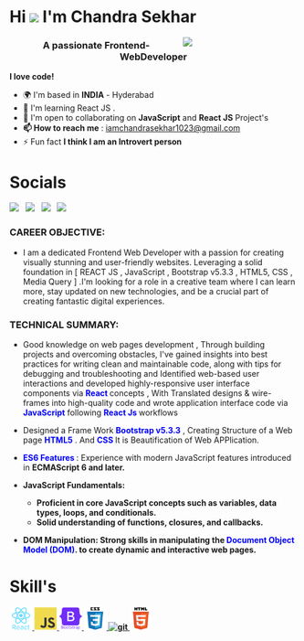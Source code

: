 Hi ![](https://user-images.githubusercontent.com/18350557/176309783-0785949b-9127-417c-8b55-ab5a4333674e.gif) I'm Chandra Sekhar
====================================================================================================================================

<img align='right' src='https://user-images.githubusercontent.com/5713670/87202985-820dcb80-c2b6-11ea-9f56-7ec461c497c3.gif' width='200'>


<h3 align="center">A passionate Frontend-WebDeveloper</h3>

 **I love code!**

- 🌍  I'm based in **INDIA** - Hyderabad
- 🧠  I'm learning React JS .
- 🤝  I'm open to collaborating on **JavaScript** and **React JS** Project's 
-  **📫 How to reach me**  : [iamchandrasekhar1023@gmail.com](mailto:iamchandrasekhar1023@gmail.com)
-  ⚡ Fun fact **I think I am an Introvert person**

 #### <h1>Socials</h1>
[<img src="https://pbs.twimg.com/profile_images/1772331192085274624/PlbkwMwX_400x400.png" width="3.5%"/>](https://www.naukri.com/mnjuser/profile?id=&altresid)  &nbsp; [<img src="https://img.icons8.com/color/48/000000/linkedin.png" width="3.5%"/>](https://www.linkedin.com/in/chandra-sekhar-b-62a0a7316/)  &nbsp; [<img src="https://pbs.twimg.com/profile_images/1551985640572583936/7nnX6til_400x400.jpg" width="3.5%"/>](https://profile.indeed.com/?hl=en_IN&co=IN&from=gnav-jobseeker-profile--profile-one-frontend)  &nbsp; [<img src="https://img.icons8.com/fluent/48/000000/instagram-new.png" width="3.5%"/>](https://www.instagram.com/iamchendu/)  &nbsp;


### CAREER OBJECTIVE:
* I am a dedicated Frontend Web Developer with a passion for creating visually stunning and user-friendly websites. Leveraging a solid foundation in [ REACT JS , JavaScript , Bootstrap v5.3.3 ,  HTML5, CSS ,  Media Query ] .I'm looking for a role in a creative team where I can learn more, stay updated on new technologies, and be a crucial part of creating fantastic digital experiences.

### TECHNICAL SUMMARY:
* Good knowledge on web pages development , Through building projects and overcoming obstacles, I've gained insights into best practices for writing clean and maintainable code, along with tips for debugging and troubleshooting and Identified web-based user interactions and developed highly-responsive user interface components via  <b style="color: blue;">React </b>concepts , With Translated designs & wire-frames into high-quality code and wrote application interface code via <b style="color: blue;">JavaScript</b> following <b style="color: blue;"> React Js </b> workflows
* Designed a Frame Work <b style="color: blue;">Bootstrap v5.3.3</b> , Creating Structure of a Web page <b style="color: blue;">HTML5</b> . And <span style="color: blue; font-weight: bold;"> **CSS** </span> It is Beautification of Web APPlication.
* <b style="color:blue">ES6 Features </b>: Experience with modern JavaScript features introduced in <b>ECMAScript 6 <b/>and later.
* <b> JavaScript Fundamentals:</b>
   - Proficient in core JavaScript concepts such as variables, data types, loops, and conditionals.
   - Solid understanding of functions, closures, and callbacks.

* <b>DOM Manipulation</b>: Strong skills in manipulating the <b style="color:blue">Document Object Model (DOM)</b>. to create dynamic and interactive web pages.

<h1>Skill's</h1>
<p align="left"> 
  <a href="https://reactjs.org/" target="_blank" rel="noreferrer"> <img src="https://raw.githubusercontent.com/devicons/devicon/master/icons/react/react-original-wordmark.svg" alt="react" width="40" height="40"/> </a>
 <a href="https://developer.mozilla.org/en-US/docs/Web/JavaScript" target="_blank" rel="noreferrer"> <img src="https://raw.githubusercontent.com/devicons/devicon/master/icons/javascript/javascript-original.svg" alt="javascript" width="40" height="40"/> </a>
 <a href="https://getbootstrap.com" target="_blank" rel="noreferrer"> <img src="https://raw.githubusercontent.com/devicons/devicon/master/icons/bootstrap/bootstrap-plain-wordmark.svg" alt="bootstrap" width="40" height="40"/> </a>  <a href="https://www.w3schools.com/css/" target="_blank" rel="noreferrer"> <img src="https://raw.githubusercontent.com/devicons/devicon/master/icons/css3/css3-original-wordmark.svg" alt="css3" width="40" height="40"/>  </a> <a href="https://git-scm.com/" target="_blank" rel="noreferrer"> <img src="https://www.vectorlogo.zone/logos/git-scm/git-scm-icon.svg" alt="git" width="40" height="40"/> </a> <a href="https://www.w3.org/html/" target="_blank" rel="noreferrer"> <img src="https://raw.githubusercontent.com/devicons/devicon/master/icons/html5/html5-original-wordmark.svg" alt="html5" width="40" height="40"/> </a>   
</p>
